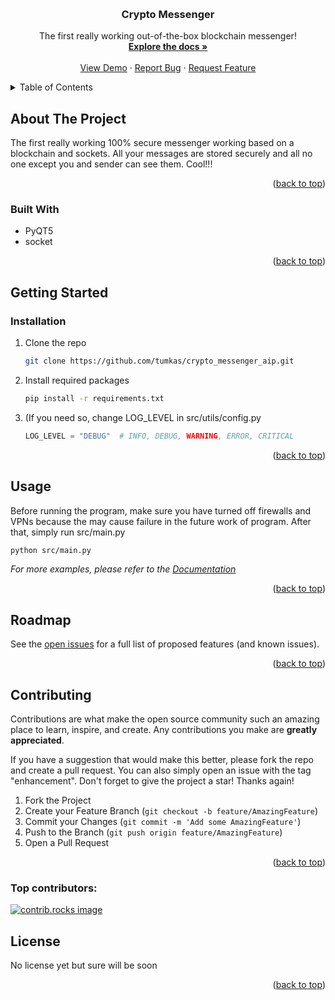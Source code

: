 <!-- Improved compatibility of back to top link: See: https://github.com/othneildrew/Best-README-Template/pull/73 -->
<a id="readme-top"></a>
<!--
*** Thanks for checking out the Best-README-Template. If you have a suggestion
*** that would make this better, please fork the repo and create a pull request
*** or simply open an issue with the tag "enhancement".
*** Don't forget to give the project a star!
*** Thanks again! Now go create something AMAZING! :D
-->



<!-- PROJECT SHIELDS -->
<!--
*** I'm using markdown "reference style" links for readability.
*** Reference links are enclosed in brackets [ ] instead of parentheses ( ).
*** See the bottom of this document for the declaration of the reference variables
*** for contributors-url, forks-url, etc. This is an optional, concise syntax you may use.
*** https://www.markdownguide.org/basic-syntax/#reference-style-links
-->


<!-- PROJECT LOGO -->
<br />
<div align="center">

<h3 align="center">Crypto Messenger</h3>

  <p align="center">
    The first really working out-of-the-box blockchain messenger!
    <br />
    <a href="https://github.com/tumkas/crypto_messenger_aip"><strong>Explore the docs »</strong></a>
    <br />
    <br />
    <a href="https://github.com/tumkas/crypto_messenger_aip">View Demo</a>
    ·
    <a href="https://github.com/tumkas/crypto_messenger_aip/issues/new?labels=bug&template=bug-report---.md">Report Bug</a>
    ·
    <a href="https://github.com/tumkas/crypto_messenger_aip/issues/new?labels=enhancement&template=feature-request---.md">Request Feature</a>
  </p>
</div>



<!-- TABLE OF CONTENTS -->
<details>
  <summary>Table of Contents</summary>
  <ol>
    <li>
      <a href="#about-the-project">About The Project</a>
      <ul>
        <li><a href="#built-with">Built With</a></li>
      </ul>
    </li>
    <li>
      <a href="#getting-started">Getting Started</a>
      <ul>
        <li><a href="#prerequisites">Prerequisites</a></li>
        <li><a href="#installation">Installation</a></li>
      </ul>
    </li>
    <li><a href="#usage">Usage</a></li>
    <li><a href="#roadmap">Roadmap</a></li>
    <li><a href="#contributing">Contributing</a></li>
    <li><a href="#license">License</a></li>
    <li><a href="#contact">Contact</a></li>
    <li><a href="#acknowledgments">Acknowledgments</a></li>
  </ol>
</details>



<!-- ABOUT THE PROJECT -->
## About The Project

The first really working 100% secure messenger working based on a blockchain and sockets. All your messages are stored securely and all no one except you and sender can see them. Cool!!!

<p align="right">(<a href="#readme-top">back to top</a>)</p>



### Built With

* PyQT5
* socket

<p align="right">(<a href="#readme-top">back to top</a>)</p>



<!-- GETTING STARTED -->
## Getting Started

### Installation

1. Clone the repo
   ```sh
   git clone https://github.com/tumkas/crypto_messenger_aip.git
   ```
2. Install required packages
   ```sh
   pip install -r requirements.txt
   ```
3. (If you need so, change LOG_LEVEL in src/utils/config.py
   ```python
   LOG_LEVEL = "DEBUG"  # INFO, DEBUG, WARNING, ERROR, CRITICAL
   ```

<p align="right">(<a href="#readme-top">back to top</a>)</p>



<!-- USAGE EXAMPLES -->
## Usage

Before running the program, make sure you have turned off firewalls and VPNs because the may cause failure in the future work of program.
After that, simply run src/main.py

```sh
python src/main.py
```

_For more examples, please refer to the [Documentation](https://example.com)_

<p align="right">(<a href="#readme-top">back to top</a>)</p>



<!-- ROADMAP -->
## Roadmap

See the [open issues](https://github.com/tumkas/crypto_messenger_aip/issues) for a full list of proposed features (and known issues).

<p align="right">(<a href="#readme-top">back to top</a>)</p>



<!-- CONTRIBUTING -->
## Contributing

Contributions are what make the open source community such an amazing place to learn, inspire, and create. Any contributions you make are **greatly appreciated**.

If you have a suggestion that would make this better, please fork the repo and create a pull request. You can also simply open an issue with the tag "enhancement".
Don't forget to give the project a star! Thanks again!

1. Fork the Project
2. Create your Feature Branch (`git checkout -b feature/AmazingFeature`)
3. Commit your Changes (`git commit -m 'Add some AmazingFeature'`)
4. Push to the Branch (`git push origin feature/AmazingFeature`)
5. Open a Pull Request

<p align="right">(<a href="#readme-top">back to top</a>)</p>

### Top contributors:

<a href="https://github.com/tumkas/crypto_messenger_aip/graphs/contributors">
  <img src="https://contrib.rocks/image?repo=tumkas/crypto_messenger_aip" alt="contrib.rocks image" />
</a>



<!-- LICENSE -->
## License

No license yet but sure will be soon

<p align="right">(<a href="#readme-top">back to top</a>)</p>



<!-- MARKDOWN LINKS & IMAGES -->
<!-- https://www.markdownguide.org/basic-syntax/#reference-style-links -->
[contributors-shield]: https://img.shields.io/github/contributors/tumkas/crypto_messenger_aip.svg?style=for-the-badge
[contributors-url]: https://github.com/tumkas/crypto_messenger_aip/graphs/contributors
[forks-shield]: https://img.shields.io/github/forks/tumkas/crypto_messenger_aip.svg?style=for-the-badge
[forks-url]: https://github.com/tumkas/crypto_messenger_aip/network/members
[stars-shield]: https://img.shields.io/github/stars/tumkas/crypto_messenger_aip.svg?style=for-the-badge
[stars-url]: https://github.com/tumkas/crypto_messenger_aip/stargazers
[issues-shield]: https://img.shields.io/github/issues/tumkas/crypto_messenger_aip.svg?style=for-the-badge
[issues-url]: https://github.com/tumkas/crypto_messenger_aip/issues
[license-shield]: https://img.shields.io/github/license/tumkas/crypto_messenger_aip.svg?style=for-the-badge
[license-url]: https://github.com/tumkas/crypto_messenger_aip/blob/master/LICENSE.txt
[linkedin-shield]: https://img.shields.io/badge/-LinkedIn-black.svg?style=for-the-badge&logo=linkedin&colorB=555
[linkedin-url]: https://linkedin.com/in/linkedin_username
[product-screenshot]: images/screenshot.png
[Next.js]: https://img.shields.io/badge/next.js-000000?style=for-the-badge&logo=nextdotjs&logoColor=white
[Next-url]: https://nextjs.org/
[React.js]: https://img.shields.io/badge/React-20232A?style=for-the-badge&logo=react&logoColor=61DAFB
[React-url]: https://reactjs.org/
[Vue.js]: https://img.shields.io/badge/Vue.js-35495E?style=for-the-badge&logo=vuedotjs&logoColor=4FC08D
[Vue-url]: https://vuejs.org/
[Angular.io]: https://img.shields.io/badge/Angular-DD0031?style=for-the-badge&logo=angular&logoColor=white
[Angular-url]: https://angular.io/
[Svelte.dev]: https://img.shields.io/badge/Svelte-4A4A55?style=for-the-badge&logo=svelte&logoColor=FF3E00
[Svelte-url]: https://svelte.dev/
[Laravel.com]: https://img.shields.io/badge/Laravel-FF2D20?style=for-the-badge&logo=laravel&logoColor=white
[Laravel-url]: https://laravel.com
[Bootstrap.com]: https://img.shields.io/badge/Bootstrap-563D7C?style=for-the-badge&logo=bootstrap&logoColor=white
[Bootstrap-url]: https://getbootstrap.com
[JQuery.com]: https://img.shields.io/badge/jQuery-0769AD?style=for-the-badge&logo=jquery&logoColor=white
[JQuery-url]: https://jquery.com

